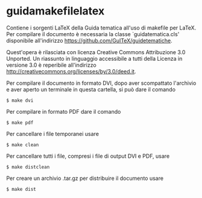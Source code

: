 guidamakefilelatex
==================

Contiene i sorgenti LaTeX della Guida tematica all'uso di makefile per LaTeX.
Per compilare il documento è necessaria la classe `guidatematica.cls'
disponibile all'indirizzo https://github.com/GuITeX/guidetematiche.

Quest'opera è rilasciata con licenza Creative Commons Attribuzione 3.0 Unported.
Un riassunto in linguaggio accessibile a tutti della Licenza in versione 3.0 è
reperibile all'indirizzo http://creativecommons.org/licenses/by/3.0/deed.it.

Per compilare il documento in formato DVI, dopo aver scompattato l'archivio e 
aver aperto un terminale in questa cartella, si può dare il comando
````
$ make dvi
````
Per compilare in formato PDF dare il comando
````
$ make pdf
````
Per cancellare i file temporanei usare
````
$ make clean
````
Per cancellare tutti i file, compresi i file di output DVI e PDF, usare
````
$ make distclean
````
Per creare un archivio .tar.gz per distribuire il documento usare
````
$ make dist
````
